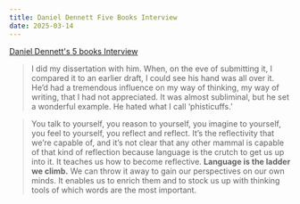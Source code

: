 ```yaml
---
title: Daniel Dennett Five Books Interview
date: 2025-03-14
---
```

[Daniel Dennett's 5 books Interview](https://fivebooks.com/best-books/daniel-dennett-book-recommendations/?utm_source=pocket_shared)

>I did my dissertation with him. When, on the eve of submitting it, I compared it to an earlier draft, I could see his hand was all over it. He’d had a tremendous influence on my way of thinking, my way of writing, that I had not appreciated. It was almost subliminal, but he set a wonderful example. He hated what I call ‘phisticuffs.’

>You talk to yourself, you reason to yourself, you imagine to yourself, you feel to yourself, you reflect and reflect. It’s the reflectivity that we’re capable of, and it’s not clear that any other mammal is capable of that kind of reflection because language is the crutch to get us up into it. It teaches us how to become reflective. **Language is the ladder we climb.** We can throw it away to gain our perspectives on our own minds. It enables us to enrich them and to stock us up with thinking tools of which words are the most important.
